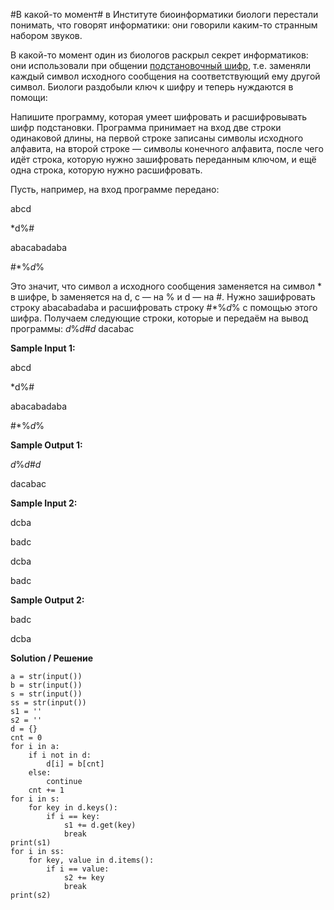 #В какой-то момент# в Институте биоинформатики биологи перестали понимать, что говорят информатики: они говорили каким-то странным набором звуков.

В какой-то момент один из биологов раскрыл секрет информатиков: они использовали при общении <a href="https://ru.wikipedia.org/wiki/%D0%A8%D0%B8%D1%84%D1%80_%D0%BF%D0%BE%D0%B4%D1%81%D1%82%D0%B0%D0%BD%D0%BE%D0%B2%D0%BA%D0%B8">подстановочный шифр</a>, т.е. заменяли каждый символ исходного сообщения на соответствующий ему другой символ. Биологи раздобыли ключ к шифру и теперь нуждаются в помощи:

Напишите программу, которая умеет шифровать и расшифровывать шифр подстановки. Программа принимает на вход две строки одинаковой длины, на первой строке записаны символы исходного алфавита, на второй строке — символы конечного алфавита, после чего идёт строка, которую нужно зашифровать переданным ключом, и ещё одна строка, которую нужно расшифровать.

Пусть, например, на вход программе передано:

abcd

*d%#

abacabadaba

#*%*d*%


Это значит, что символ a исходного сообщения заменяется на символ * в шифре, b заменяется на d, c — на % и d — на #.
Нужно зашифровать строку abacabadaba и расшифровать строку #*%*d*% с помощью этого шифра. Получаем следующие строки, которые и передаём на вывод программы:
*d*%*d*#*d*
dacabac

**Sample Input 1:**

abcd

*d%#

abacabadaba

#*%*d*%

**Sample Output 1:**

*d*%*d*#*d*

dacabac

**Sample Input 2:**

dcba

badc

dcba

badc

**Sample Output 2:**

badc

dcba

**Solution / Решение**

```
a = str(input())
b = str(input())
s = str(input())
ss = str(input())
s1 = ''
s2 = ''
d = {}
cnt = 0
for i in a:
    if i not in d:
        d[i] = b[cnt]
    else:
        continue
    cnt += 1
for i in s:
    for key in d.keys():
        if i == key:
            s1 += d.get(key)
            break
print(s1)
for i in ss:
    for key, value in d.items():
        if i == value:
            s2 += key
            break
print(s2)
```
